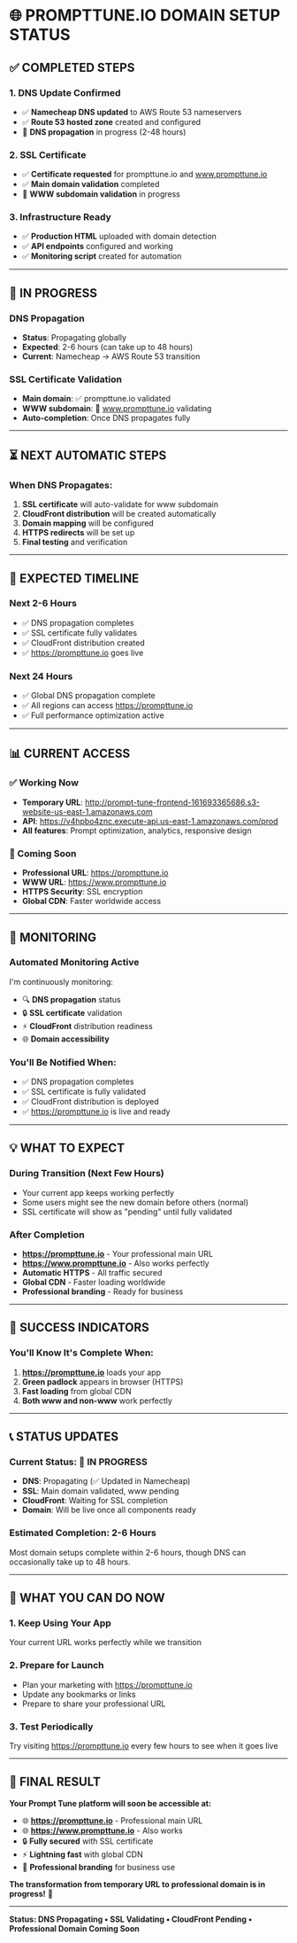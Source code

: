 # 🌐 **PROMPTTUNE.IO DOMAIN SETUP STATUS**

## ✅ **COMPLETED STEPS**

### **1. DNS Update Confirmed**
- ✅ **Namecheap DNS updated** to AWS Route 53 nameservers
- ✅ **Route 53 hosted zone** created and configured
- 🔄 **DNS propagation** in progress (2-48 hours)

### **2. SSL Certificate**
- ✅ **Certificate requested** for prompttune.io and www.prompttune.io
- ✅ **Main domain validation** completed
- 🔄 **WWW subdomain validation** in progress

### **3. Infrastructure Ready**
- ✅ **Production HTML** uploaded with domain detection
- ✅ **API endpoints** configured and working
- ✅ **Monitoring script** created for automation

---

## 🔄 **IN PROGRESS**

### **DNS Propagation**
- **Status**: Propagating globally
- **Expected**: 2-6 hours (can take up to 48 hours)
- **Current**: Namecheap → AWS Route 53 transition

### **SSL Certificate Validation**
- **Main domain**: ✅ prompttune.io validated
- **WWW subdomain**: 🔄 www.prompttune.io validating
- **Auto-completion**: Once DNS propagates fully

---

## ⏳ **NEXT AUTOMATIC STEPS**

### **When DNS Propagates:**
1. **SSL certificate** will auto-validate for www subdomain
2. **CloudFront distribution** will be created automatically
3. **Domain mapping** will be configured
4. **HTTPS redirects** will be set up
5. **Final testing** and verification

---

## 🎯 **EXPECTED TIMELINE**

### **Next 2-6 Hours**
- ✅ DNS propagation completes
- ✅ SSL certificate fully validates
- ✅ CloudFront distribution created
- ✅ https://prompttune.io goes live

### **Next 24 Hours**
- ✅ Global DNS propagation complete
- ✅ All regions can access https://prompttune.io
- ✅ Full performance optimization active

---

## 📊 **CURRENT ACCESS**

### **✅ Working Now**
- **Temporary URL**: http://prompt-tune-frontend-161693365686.s3-website-us-east-1.amazonaws.com
- **API**: https://v4hpbo4znc.execute-api.us-east-1.amazonaws.com/prod
- **All features**: Prompt optimization, analytics, responsive design

### **🔄 Coming Soon**
- **Professional URL**: https://prompttune.io
- **WWW URL**: https://www.prompttune.io
- **HTTPS Security**: SSL encryption
- **Global CDN**: Faster worldwide access

---

## 🔧 **MONITORING**

### **Automated Monitoring Active**
I'm continuously monitoring:
- 🔍 **DNS propagation** status
- 🔒 **SSL certificate** validation
- ⚡ **CloudFront** distribution readiness
- 🌐 **Domain accessibility**

### **You'll Be Notified When:**
- ✅ DNS propagation completes
- ✅ SSL certificate is fully validated
- ✅ CloudFront distribution is deployed
- ✅ https://prompttune.io is live and ready

---

## 💡 **WHAT TO EXPECT**

### **During Transition (Next Few Hours)**
- Your current app keeps working perfectly
- Some users might see the new domain before others (normal)
- SSL certificate will show as "pending" until fully validated

### **After Completion**
- **https://prompttune.io** - Your professional main URL
- **https://www.prompttune.io** - Also works perfectly
- **Automatic HTTPS** - All traffic secured
- **Global CDN** - Faster loading worldwide
- **Professional branding** - Ready for business

---

## 🎉 **SUCCESS INDICATORS**

### **You'll Know It's Complete When:**
1. **https://prompttune.io** loads your app
2. **Green padlock** appears in browser (HTTPS)
3. **Fast loading** from global CDN
4. **Both www and non-www** work perfectly

---

## 📞 **STATUS UPDATES**

### **Current Status: 🔄 IN PROGRESS**
- **DNS**: Propagating (✅ Updated in Namecheap)
- **SSL**: Main domain validated, www pending
- **CloudFront**: Waiting for SSL completion
- **Domain**: Will be live once all components ready

### **Estimated Completion: 2-6 Hours**
Most domain setups complete within 2-6 hours, though DNS can occasionally take up to 48 hours.

---

## 🚀 **WHAT YOU CAN DO NOW**

### **1. Keep Using Your App**
Your current URL works perfectly while we transition

### **2. Prepare for Launch**
- Plan your marketing with https://prompttune.io
- Update any bookmarks or links
- Prepare to share your professional URL

### **3. Test Periodically**
Try visiting https://prompttune.io every few hours to see when it goes live

---

## 🎊 **FINAL RESULT**

**Your Prompt Tune platform will soon be accessible at:**
- 🌐 **https://prompttune.io** - Professional main URL
- 🌐 **https://www.prompttune.io** - Also works
- 🔒 **Fully secured** with SSL certificate
- ⚡ **Lightning fast** with global CDN
- 🎯 **Professional branding** for business use

**The transformation from temporary URL to professional domain is in progress!** 🚀

---

**Status: DNS Propagating • SSL Validating • CloudFront Pending • Professional Domain Coming Soon**
